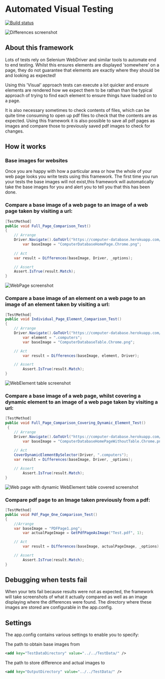 # Automated Visual Testing

[![Build status](https://ci.appveyor.com/api/projects/status/92lghgt6644av4cy?svg=true)](https://ci.appveyor.com/project/vivrichards600/automatedvisualtesting)

![Differences screenshot](https://github.com/vivrichards600/AutomatedVisualTesting/blob/master/AutomatedVisualTesting/TestData/diff.png "Chrome Differences Screenshot")

## About this framework

Lots of tests rely on Selenium WebDriver and similar tools to automate end to end testing. Whilst this ensures elements are displayed 'somewhere' on a page, they do not guarantee that elements are exactly where they should be and looking as expected! 

Using this 'Visual' approach tests can execute a lot quicker and ensure elements are rendered how we expect them to be rathan than the typical approach of trying to find each element to ensure things have loaded on to a page.

It is also necessary sometimes to check contents of files, which can be quite time consuming to open up pdf files to check that the contents are as expected. Using this framework it is also possible to save all pdf pages as images and compare those to previously saved pdf images to check for changes.

## How it works 

### Base images for websites
Once you are happy with how a particular area or how the whole of your web page looks you write tests using this framework. The first time you run your tests the base images will not exist,this framework will automatically take the base images for you and alert you to tell you that this has been done.

### Compare a base image of a web page to an image of a web page taken by visiting a url:

``` c#
[TestMethod]
public void Full_Page_Comparison_Test()
{
	// Arrange
	Driver.Navigate().GoToUrl("https://computer-database.herokuapp.com/computers");
    	var baseImage = "ComputerDatabaseHomePage.Chrome.png";
    	
	// Act
	var result = Differences(baseImage, Driver, _options);

	// Assert
	Assert.IsTrue(result.Match);
}
```

![WebPage screenshot](https://github.com/vivrichards600/AutomatedVisualTesting/blob/master/AutomatedVisualTesting/TestData/ComputerDatabaseHomePage.Chrome.png "Web Page Screenshot")

### Compare a base image of an element on a web page to an image of an element taken by visiting a url:

``` c#
[TestMethod]
public void Individual_Page_Element_Comparison_Test()
{
	// Arrange
	Driver.Navigate().GoToUrl("https://computer-database.herokuapp.com/computers");
    	var element = ".computers";
    	var baseImage = "ComputerDatabaseTable.Chrome.png";

	// Act
    	var result = Differences(baseImage, element, Driver);

	// Assert
    	Assert.IsTrue(result.Match);
}
```

![WebElement table screenshot](https://github.com/vivrichards600/AutomatedVisualTesting/blob/master/AutomatedVisualTesting/TestData/ComputerDatabaseTable.Chrome.png "Element Screenshot")

### Compare a base image of a web page, whilst covering a dynamic element to an image of a web page taken by visiting a url:

``` c#
[TestMethod]
public void Full_Page_Comparison_Covering_Dynamic_Element_Test()
 {
	// Arrange
	Driver.Navigate().GoToUrl("https://computer-database.herokuapp.com/computers");
    	var baseImage = "ComputerDatabaseHomePageWithoutTable.Chrome.png";
    	
	// Act
	CoverDynamicElementBySelector(Driver, ".computers");
	var result = Differences(baseImage, Driver, _options);

	// Assert
    	Assert.IsTrue(result.Match);
}
```

![Web page with dynamic WebElement table covered screenshot](https://github.com/vivrichards600/AutomatedVisualTesting/blob/master/AutomatedVisualTesting/TestData/ComputerDatabaseHomePageWithoutTable.Chrome.png "Element Screenshot")

### Compare pdf page to an Image taken previously from a pdf:

``` c#
[TestMethod]
public void Pdf_Page_One_Comparison_Test()
{
	//Arrange
  	var baseImage = "PDFPage1.png";
    	var actualPageImage = GetPdfPageAsImage("Test.pdf", 1);

	// Act
    	var result = Differences(baseImage, actualPageImage, _options);

	// Assert
    	Assert.IsTrue(result.Match);
}
```
## Debugging when tests fail

When your tets fail because results were not as expected, the framework will take screenshots of what it actually compared as well as an image displaying where the differences were found. The directory where these images are stored are configurable in the app.config. 

## Settings
The app.config contains various settings to enable you to specify:


The path to obtain base images from
``` xml
<add key="TestDataDirectory" value="../../TestData/" />
```

The path to store difference and actual images to
``` xml
<add key="OutputDirectory" value="../../TestData/" />
```   
